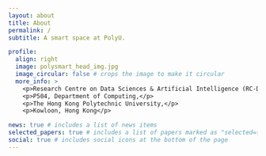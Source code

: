 ```yaml
---
layout: about
title: About
permalink: /
subtitle: A smart space at PolyU.

profile:
  align: right
  image: polysmart_head_img.jpg
  image_circular: false # crops the image to make it circular
  more_info: >
    <p>Research Centre on Data Sciences & Artificial Intelligence (RC-DSAI),</p>
    <p>P504, Department of Computing,</p>
    <p>The Hong Kong Polytechnic University,</p>
    <p>Kowloon, Hong Kong</p>

news: true # includes a list of news items
selected_papers: true # includes a list of papers marked as "selected={true}"
social: true # includes social icons at the bottom of the page
---
```


